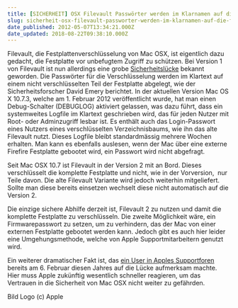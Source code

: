 ```yaml
---
title: [SICHERHEIT] OSX Filevault Passwörter werden im Klarnamen auf die Festplatte geschrieben
slug: sicherheit-osx-filevault-passworter-werden-im-klarnamen-auf-die-festplatte-geschrieben
date_published: 2012-05-07T13:34:21.000Z
date_updated: 2018-08-22T09:38:10.000Z
---
```


Filevault, die Festplattenverschlüsselung von Mac OSX, ist eigentlich dazu gedacht, die Festplatte vor unbefugtem Zugriff zu schützen. Bei Version 1 von Filevault ist nun allerdings eine grobe [Sicherheitslücke](http://www.zdnet.com/blog/security/apple-security-blunder-exposes-lion-login-passwords-in-clear-text/11963?tag=mncol;txt) bekannt geworden. Die Passwörter für die Verschlüsselung werden im Klartext auf einem nicht verschlüsselten Teil der Festplatte abgelegt, wie der Sicherheitsforscher David Emery berichtet. In der aktuellen Version Mac OS X 10.7.3, welche am 1. Februar 2012 veröffentlicht wurde, hat man einen Debug-Schalter (DEBUGLOG) aktiviert gelassen, was dazu führt, dass ein systemweites Logfile im Klartext geschrieben wird, das für jeden Nutzer mit Root- oder Adminzugriff lesbar ist. Es enthält auch das Login-Passwort eines Nutzers eines verschlüsselten Verzeichnisbaums, wie ihn das alte Filevault nutzt. Dieses Logfile bleibt standardmässig mehrere Wochen erhalten. Man kann es ebenfalls auslesen, wenn der Mac über eine externe Firefire Festplatte gebootet wird, ein Passwort wird nicht abgefragt.

Seit Mac OSX 10.7 ist Filevault in der Version 2 mit an Bord. Dieses verschlüsselt die komplette Festplatte und nicht, wie in der Vorversion,  nur Teile davon. Die alte Filevault Variante wird jedoch weiterhin mitgeliefert. Sollte man diese bereits einsetzen wechselt diese nicht automatisch auf die Version 2.

Die einzige sichere Abhilfe derzeit ist, Filevault 2 zu nutzen und damit die komplette Festplatte zu verschlüsseln. Die zweite Möglichkeit wäre, ein Firmwarepasswort zu setzen, um zu verhindern, das der Mac von einer externen Festplatte gebootet werden kann. Jedoch gibt es auch hier leider eine Umgehungsmethode, welche von Apple Supportmitarbeitern genutzt wird.

Ein weiterer dramatischer Fakt ist, das [ein User in Apples Supportforen](https://discussions.apple.com/thread/3715366) bereits am 6. Februar diesen Jahres auf die Lücke aufmerksam machte. Hier muss Apple zukünftig wesentlich schneller reagieren, um das Vertrauen in die Sicherheit von Mac OSX nicht weiter zu gefährden.

Bild Logo (c) Apple
